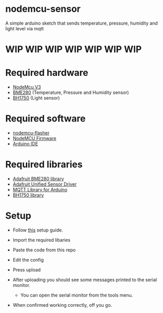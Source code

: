 # nodemcu-sensor
A simple arduino sketch that sends temperature, pressure, humidity and light level via mqtt

# WIP WIP WIP WIP WIP WIP WIP

# Required hardware
- [NodeMcu V3](https://www.aliexpress.com/item/32665100123.html?spm=a2g0s.9042311.0.0.105d4c4dNoFD6G)
- [BME280](https://www.aliexpress.com/item/32849462236.html?spm=a2g0s.9042311.0.0.105d4c4dNoFD6G) (Temperature, Pressure and Humidity sensor)
- [BH1750](https://www.aliexpress.com/item/32421754536.html?spm=a2g0s.9042311.0.0.105d4c4dNoFD6G) (Light sensor)

# Required software
- [nodemcu-flasher](https://github.com/nodemcu/nodemcu-flasher)
- [NodeMCU Firmware](https://github.com/sleemanj/ESP8266_Simple/raw/master/firmware/ai-thinker-0.9.5.2-115200.bin)
- [Arduino IDE](https://www.arduino.cc/en/main/software)


# Required libraries
- [Adafruit BME280 library](https://github.com/adafruit/Adafruit_BME680)
- [Adafruit Unified Sensor Driver](https://github.com/adafruit/Adafruit_Sensor)
- [MQTT Library for Arduino](https://github.com/256dpi/arduino-mqtt)
- [BH1750 library](https://github.com/claws/BH1750)

# Setup
- Follow [this](https://www.instructables.com/id/Getting-Started-With-ESP8266LiLon-NodeMCU-V3Flashi/) setup guide.
  
- Import the required libaries
  
- Paste the code from this repo

- Edit the config

- Press upload

- After uploading you should see some messages printed to the serial monitor.
  - You can open the serial monitor from the tools menu.

- When confirmed working correctly, off you go.

